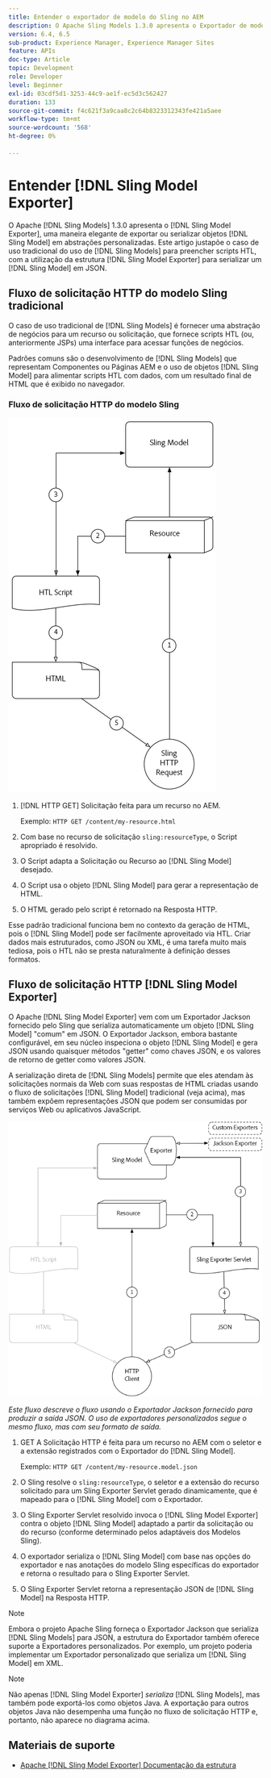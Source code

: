 ```yaml
---
title: Entender o exportador de modelo do Sling no AEM
description: O Apache Sling Models 1.3.0 apresenta o Exportador de modelos Sling, uma maneira elegante de exportar ou serializar objetos do Modelo Sling em abstrações personalizadas. Este artigo justapõe o caso de uso tradicional de usar Modelos Sling para preencher scripts HTL, com a utilização da estrutura do Exportador de modelo Sling para serializar um Modelo Sling em JSON.
version: 6.4, 6.5
sub-product: Experience Manager, Experience Manager Sites
feature: APIs
doc-type: Article
topic: Development
role: Developer
level: Beginner
exl-id: 03cdf5d1-3253-44c9-ae1f-ec5d3c562427
duration: 133
source-git-commit: f4c621f3a9caa8c2c64b8323312343fe421a5aee
workflow-type: tm+mt
source-wordcount: '568'
ht-degree: 0%

---
```


# Entender [!DNL Sling Model Exporter]

O Apache [!DNL Sling Models] 1.3.0 apresenta o [!DNL Sling Model Exporter], uma maneira elegante de exportar ou serializar objetos [!DNL Sling Model] em abstrações personalizadas. Este artigo justapõe o caso de uso tradicional do uso de [!DNL Sling Models] para preencher scripts HTL, com a utilização da estrutura [!DNL Sling Model Exporter] para serializar um [!DNL Sling Model] em JSON.

## Fluxo de solicitação HTTP do modelo Sling tradicional

O caso de uso tradicional de [!DNL Sling Models] é fornecer uma abstração de negócios para um recurso ou solicitação, que fornece scripts HTL (ou, anteriormente JSPs) uma interface para acessar funções de negócios.

Padrões comuns são o desenvolvimento de [!DNL Sling Models] que representam Componentes ou Páginas AEM e o uso de objetos [!DNL Sling Model] para alimentar scripts HTL com dados, com um resultado final de HTML que é exibido no navegador.

### Fluxo de solicitação HTTP do modelo Sling

![Fluxo De Solicitação De Modelo Do Sling](./assets/understand-sling-model-exporter/sling-model-request-flow.png)

1. [!DNL HTTP GET] Solicitação feita para um recurso no AEM.

   Exemplo: `HTTP GET /content/my-resource.html`

1. Com base no recurso de solicitação `sling:resourceType`, o Script apropriado é resolvido.

1. O Script adapta a Solicitação ou Recurso ao [!DNL Sling Model] desejado.

1. O Script usa o objeto [!DNL Sling Model] para gerar a representação de HTML.

1. O HTML gerado pelo script é retornado na Resposta HTTP.

Esse padrão tradicional funciona bem no contexto da geração de HTML, pois o [!DNL Sling Model] pode ser facilmente aproveitado via HTL. Criar dados mais estruturados, como JSON ou XML, é uma tarefa muito mais tediosa, pois o HTL não se presta naturalmente à definição desses formatos.

## Fluxo de solicitação HTTP [!DNL Sling Model Exporter]

O Apache [!DNL Sling Model Exporter] vem com um Exportador Jackson fornecido pelo Sling que serializa automaticamente um objeto [!DNL Sling Model] &quot;comum&quot; em JSON. O Exportador Jackson, embora bastante configurável, em seu núcleo inspeciona o objeto [!DNL Sling Model] e gera JSON usando quaisquer métodos &quot;getter&quot; como chaves JSON, e os valores de retorno de getter como valores JSON.

A serialização direta de [!DNL Sling Models] permite que eles atendam às solicitações normais da Web com suas respostas de HTML criadas usando o fluxo de solicitações [!DNL Sling Model] tradicional (veja acima), mas também expõem representações JSON que podem ser consumidas por serviços Web ou aplicativos JavaScript.

![Fluxo de solicitação HTTP do exportador do modelo do Sling](./assets/understand-sling-model-exporter/sling-model-exporter-request-flow.png)

*Este fluxo descreve o fluxo usando o Exportador Jackson fornecido para produzir a saída JSON. O uso de exportadores personalizados segue o mesmo fluxo, mas com seu formato de saída.*

1. GET A Solicitação HTTP é feita para um recurso no AEM com o seletor e a extensão registrados com o Exportador do [!DNL Sling Model].

   Exemplo: `HTTP GET /content/my-resource.model.json`

1. O Sling resolve o `sling:resourceType`, o seletor e a extensão do recurso solicitado para um Sling Exporter Servlet gerado dinamicamente, que é mapeado para o [!DNL Sling Model] com o Exportador.
1. O Sling Exporter Servlet resolvido invoca o [!DNL Sling Model Exporter] contra o objeto [!DNL Sling Model] adaptado a partir da solicitação ou do recurso (conforme determinado pelos adaptáveis dos Modelos Sling).
1. O exportador serializa o [!DNL Sling Model] com base nas opções do exportador e nas anotações do modelo Sling específicas do exportador e retorna o resultado para o Sling Exporter Servlet.
1. O Sling Exporter Servlet retorna a representação JSON de [!DNL Sling Model] na Resposta HTTP.

>[!NOTE]
>
>Embora o projeto Apache Sling forneça o Exportador Jackson que serializa [!DNL Sling Models] para JSON, a estrutura do Exportador também oferece suporte a Exportadores personalizados. Por exemplo, um projeto poderia implementar um Exportador personalizado que serializa um [!DNL Sling Model] em XML.

>[!NOTE]
>
>Não apenas [!DNL Sling Model Exporter] *serializa* [!DNL Sling Models], mas também pode exportá-los como objetos Java. A exportação para outros objetos Java não desempenha uma função no fluxo de solicitação HTTP e, portanto, não aparece no diagrama acima.

## Materiais de suporte

* [Apache [!DNL Sling Model Exporter] Documentação da estrutura](https://sling.apache.org/documentation/bundles/models.html#exporter-framework-since-130)
